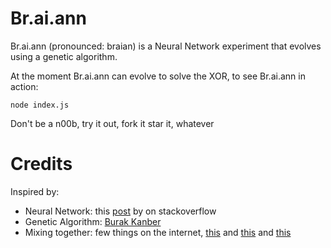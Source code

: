 # Br.ai.ann
Br.ai.ann (pronounced: braian) is a Neural Network experiment that evolves using a genetic algorithm.

At the moment Br.ai.ann can evolve to solve the XOR, to see Br.ai.ann in action:

`node index.js`

Don't be a n00b, try it out, fork it star it, whatever


# Credits

Inspired by:
 
 - Neural Network: this [post](https://stackoverflow.com/questions/22054877/backpropagation-training-stuck) by on stackoverflow
 - Genetic Algorithm: [Burak Kanber](http://burakkanber.com/)
 - Mixing together: few things on the internet, [this](https://en.wikipedia.org/wiki/Skynet_(Terminator)) and [this](https://en.wikipedia.org/wiki/Extant_(TV_series)) and [this](https://en.wikipedia.org/wiki/White_Christmas_(Black_Mirror))
 